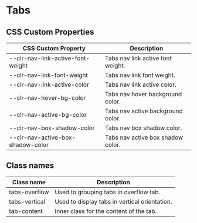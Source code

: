 # Tabs

## CSS Custom Properties

| CSS Custom Property               | Description                       |
| --------------------------------- | --------------------------------- |
| --clr-nav-link-active-font-weight | Tabs nav link active font weight. |
| --clr-nav-link-font-weight        | Tabs nav link font weight.        |
| --clr-nav-link-active-color       | Tabs nav link active color.       |
| --clr-nav-hover-bg-color          | Tabs nav hover background color.  |
| --clr-nav-active-bg-color         | Tabs nav active background color. |
| --clr-nav-box-shadow-color        | Tabs nav box shadow color.        |
| --clr-nav-active-box-shadow-color | Tabs nav active box shadow color. |

## Class names

| Class name    | Description                                   |
| ------------- | --------------------------------------------- |
| tabs-overflow | Used to grouping tabs in overflow tab.        |
| tabs-vertical | Used to display tabs in vertical orientation. |
| tab-content   | Inner class for the content of the tab.       |
